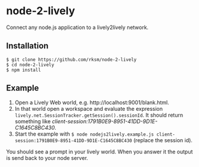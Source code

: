 # node-2-lively

Connect any node.js application to a lively2lively network.

## Installation

```
$ git clone https://github.com/rksm/node-2-lively
$ cd node-2-lively
$ npm install
```

## Example

1. Open a Lively Web world, e.g. http://localhost:9001/blank.html.
2. In that world open a workspace and evaluate the expression `lively.net.SessionTracker.getSession().sessionId`. It should return something like _client-session:1791B0E9-8951-41DD-9D1E-C1645C8BC430_.
3. Start the example with `$ node nodejs2lively.example.js client-session:1791B0E9-8951-41DD-9D1E-C1645C8BC430` (replace the session id).

You should see a prompt in your lively world. When you answer it the output is
send back to your node server.
